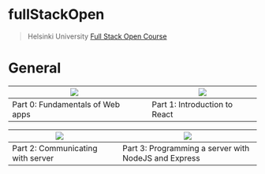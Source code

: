 # fullStackOpen

>Helsinki University [Full Stack Open Course](https://fullstackopen.com/en/)
 
# General

| [![](https://i.ibb.co/YyfqKkg/part0.jpg)](https://github.com/EGRrqq/fullStackOpen/tree/main/part0) |     | [![](https://i.ibb.co/GFMG4qC/part1.jpg)](https://github.com/EGRrqq/fullStackOpen/tree/main/part1) |      
|----------------------------------------------------------------------------------------------------|-----|----------------------------------------------------------------------------------------------------|      
| Part 0: Fundamentals of Web apps                                                                   |     | Part 1: Introduction to React                                                                      | 

| [![](https://i.ibb.co/q9CQTfC/part2.jpg)](https://github.com/EGRrqq/fullStackOpen/tree/main/part2) |     | [![](https://i.ibb.co/9yXMvyY/part3.jpg)](https://github.com/EGRrqq/fullStackOpen/tree/main/part3) |      
|----------------------------------------------------------------------------------------------------|-----|----------------------------------------------------------------------------------------------------|  
| Part 2: Communicating with server                                                                  |     | Part 3: Programming a server with NodeJS and Express                                               | 


